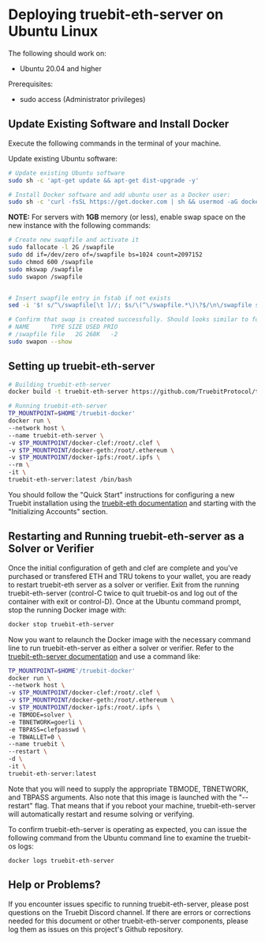# Deploying truebit-eth-server on Ubuntu Linux
The following should work on:
* Ubuntu 20.04 and higher

Prerequisites:
* sudo access (Administrator privileges)

## Update Existing Software and Install Docker
Execute the following commands in the terminal of your machine.

Update existing Ubuntu software:
```sh
# Update existing Ubuntu software
sudo sh -c 'apt-get update && apt-get dist-upgrade -y'

# Install Docker software and add ubuntu user as a Docker user:
sudo sh -c 'curl -fsSL https://get.docker.com | sh && usermod -aG docker ${USER}'
```

**NOTE:** For servers with **1GB** memory (or less), enable swap space on the new instance with the following commands:
```sh
# Create new swapfile and activate it
sudo fallocate -l 2G /swapfile
sudo dd if=/dev/zero of=/swapfile bs=1024 count=2097152
sudo chmod 600 /swapfile
sudo mkswap /swapfile
sudo swapon /swapfile


# Insert swapfile entry in fstab if not exists
sed -i '$! s/^\/swapfile[\t ]//; $s/\(^\/swapfile.*\)\?$/\n\/swapfile swap swap defaults 0 0/' /etc/fstab

# Confirm that swap is created successfully. Should looks similar to following:
# NAME      TYPE SIZE USED PRIO
# /swapfile file   2G 268K   -2
sudo swapon --show
```

## Setting up truebit-eth-server
```sh
# Building truebit-eth-server
docker build -t truebit-eth-server https://github.com/TruebitProtocol/truebit-eth-server.git#main

# Running truebit-eth-server
TP_MOUNTPOINT=$HOME'/truebit-docker'
docker run \
--network host \
--name truebit-eth-server \
-v $TP_MOUNTPOINT/docker-clef:/root/.clef \
-v $TP_MOUNTPOINT/docker-geth:/root/.ethereum \
-v $TP_MOUNTPOINT/docker-ipfs:/root/.ipfs \
--rm \
-it \
truebit-eth-server:latest /bin/bash
```
You should follow the "Quick Start" instructions for configuring a new Truebit installation using the [truebit-eth documentation](https://github.com/TruebitProtocol/truebit-eth#initializing-accounts) and starting with the "Initializing Accounts" section.

## Restarting and Running truebit-eth-server as a Solver or Verifier
Once the initial configuration of geth and clef are complete and you've purchased or transfered ETH and TRU tokens to your wallet, you are ready to restart truebit-eth server as a solver or verifier. Exit from the running truebit-eth-server (control-C twice to quit truebit-os and log out of the container with exit or control-D). Once at the Ubuntu command prompt, stop the running Docker image with:
```sh
docker stop truebit-eth-server
```
Now you want to relaunch the Docker image with the necessary command line to run truebit-eth-server as either a solver or verifier. Refer to the [truebit-eth-server documentation](https://github.com/TruebitProtocol/truebit-eth-server) and use a command like:
```sh
TP_MOUNTPOINT=$HOME'/truebit-docker'
docker run \
--network host \
-v $TP_MOUNTPOINT/docker-clef:/root/.clef \
-v $TP_MOUNTPOINT/docker-geth:/root/.ethereum \
-v $TP_MOUNTPOINT/docker-ipfs:/root/.ipfs \
-e TBMODE=solver \
-e TBNETWORK=goerli \
-e TBPASS=clefpasswd \
-e TBWALLET=0 \
--name truebit \
--restart \
-d \
-it \
truebit-eth-server:latest
```
Note that you will need to supply the appropriate TBMODE, TBNETWORK, and TBPASS arguments. Also note that this image is launched with the "--restart" flag. That means that if you reboot your machine, truebit-eth-server will automatically restart and resume solving or verifying.

To confirm truebit-eth-server is operating as expected, you can issue the following command from the Ubuntu command line to examine the truebit-os logs:
```
docker logs truebit-eth-server
```
## Help or Problems?
If you encounter issues specific to running truebit-eth-server, please post questions on the Truebit Discord channel. If there are errors or corrections needed for this document or other truebit-eth-server components, please log them as issues on this project's Github repository.
